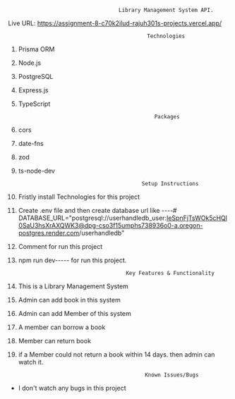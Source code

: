                                        Library Management System API.


Live URL: https://assignment-8-c70k2ilud-rajuh301s-projects.vercel.app/

                                                Technologies
1. Prisma ORM
2. Node.js
3. PostgreSQL
4. Express.js
5. TypeScript

                                                  Packages

1. cors
2. date-fns
3. zod
4. ts-node-dev

                                              Setup Instructions

1. Fristly install Technologies for this project
2. Create .env file and then create database url like ----# DATABASE_URL="postgresql://userhandledb_user:IeSpnFjTsWOk5cHQl0SaU3hsXrAXQWK3@dpg-cso3f15umphs738936o0-a.oregon-postgres.render.com/userhandledb"
3. Comment for run this project
4. npm run dev----- for run this project. 

                                         Key Features & Functionality

1. This is a Library Management System
2. Admin can add book in this system
3. Admin can add Member of this system
4. A member can borrow a book
5. Member can return book
6. if a Member could not return a book within 14 days. then admin can watch it.  

   
                                               Known Issues/Bugs
* I don't watch any bugs in this project
  



   
